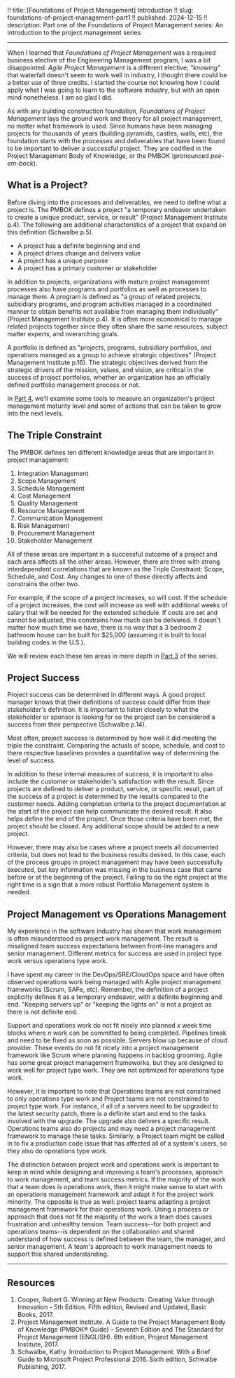 !! title: [Foundations of Project Management] Introduction
!! slug: foundations-of-project-management-part1
!! published: 2024-12-15
!! description: Part one of the Foundations of Project Management series: An introduction to the project management series

---

When I learned that _Foundations of Project Management_ was a required business elective of the
Engineering Management program, I was a bit disappointed. _Agile Project Management_ is a different
elective; _"knowing"_ that waterfall doesn't seem to work well in industry, I thought there could be
a better use of three credits. I started the course not knowing how I could apply what I was going
to learn to the software industry, but with an open mind nonetheless. I am so glad I did.

As with any building construction foundation, _Foundations of Project Management_ lays the ground
work and theory for all project management, no matter what framework is used. Since humans have been
managing projects for thousands of years (building pyramids, castles, walls, etc), the foundation
starts with the processes and deliverables that have been found to be important to deliver a
successful project. They are codified in the Project Management Body of Knowledge, or the PMBOK
(pronounced _pee-em-bock_).


## What is a Project?

Before diving into the processes and deliverables, we need to define what a project is. The PMBOK
defines a project "a temporary endeavor undertaken to create a unique product, service, or result"
(Project Management Institute p.4). The following are additional characteristics of a project that
expand on this definition (Schwalbe p.5).

- A project has a definite beginning and end
- A project drives change and delivers value
- A project has a unique purpose
- A project has a primary customer or stakeholder

In addition to projects, organizations with mature project management processes also have programs
and portfolios as well as processes to manage them. A program is defined as "a group of related
projects, subsidiary programs, and program activities managed in a coordinated manner to obtain
benefits not available from managing them individually" (Project Management Institute p.4). It is
often more economical to manage related projects together since they often share the same resources,
subject matter experts, and overarching goals.

A portfolio is defined as "projects, programs, subsidiary portfolios, and operations managed as a
group to achieve strategic objectives" (Project Management Institute p.16). The strategic objectives
derived from the strategic drivers of the mission, values, and vision, are critical in the success
of project portfolios, whether an organization has an officially defined portfolio management
process or not.

In [Part 4](), we'll examine some tools to measure an organization's project management maturity
level and some of actions that can be taken to grow into the next levels.


## The Triple Constraint

The PMBOK defines ten different knowledge areas that are important in project management:

1. Integration Management
2. Scope Management
3. Schedule Management
4. Cost Management
5. Quality Management
6. Resource Management
7. Communication Management
8. Risk Management
9. Procurement Management
10. Stakeholder Management

All of these areas are important in a successful outcome of a project and each area affects all the
other areas. However, there are three with strong interdependent correlations that are known as the
Triple Constraint: Scope, Schedule, and Cost. Any changes to one of these directly affects and
constrains the other two.

For example, if the scope of a project increases, so will cost. If the schedule of a project
increases, the cost will increase as well with additional weeks of salary that will be needed for
the extended schedule. If costs are set and cannot be adjusted, this constrains how much can be
delivered. It doesn't matter how much time we have, there is no way that a 3 bedroom 2 bathroom
house can be built for $25,000 (assuming it is built to local building codes in the U.S.).

We will review each these ten areas in more depth in 
[Part 3](/post/foundations-of-project-management-part3) of the series.


## Project Success

Project success can be determined in different ways. A good project manager knows that their
definitions of success could differ from their stakeholder's definition. It is important to listen
closely to what the stakeholder or sponsor is looking for so the project can be considered a success
from their perspective (Schwalbe p.14). 

Most often, project success is determined by how well it did meeting the triple the constraint.
Comparing the actuals of scope, schedule, and cost to there respective baselines provides a
quantitative way of determining the level of success.

In addition to these internal measures of success, it is important to also include the customer or
stakeholder's satisfaction with the result. Since projects are defined to deliver a product,
service, or specific result, part of the success of a project is determined by the results compared
to the customer needs. Adding completion criteria to the project documentation at the start of the
project can help communicate the desired result. It also helps define the end of the project. Once
those criteria have been met, the project should be closed. Any additional scope should be added to
a new project.

However, there may also be cases where a project meets all documented criteria, but does not lead to
the business results desired. In this case, each of the process groups in project management may
have been successfully executed, but key information was missing in the business case that came
before or at the beginning of the project. Failing to do the right project at the right time is a
sign that a more robust Portfolio Management system is needed.


## Project Management vs Operations Management

My experience in the software industry has shown that work management is often misunderstood as
project work management. The result is misaligned team success expectations between front-line
managers and senior management. Different metrics for success are used in project type work versus
operations type work.

I have spent my career in the DevOps/SRE/CloudOps space and have often observed operations work
being managed with Agile project management frameworks (Scrum, SAFe, etc). Remember, the definition
of a project explicitly defines it as a temporary endeavor, with a definite beginning and end.
"Keeping servers up" or "keeping the lights on" is not a project as there is not definite end.

Support and operations work do not fit nicely into planned _x_ week time blocks where _n_ work can
be committed to being completed. Pipelines break and need to be fixed as soon as possible. Servers
blow up because of cloud provider. These events do not fit nicely into a project management
framework like Scrum where planning happens in backlog grooming. Agile has some great project
management frameworks, but they are designed to work well for project type work. They are not
optimized for operations type work. 

However, it is important to note that Operations teams are not constrained to only operations type
work and Project teams are not constrained to project type work. For instance, if all of a servers
need to be upgraded to the latest security patch, there is a definite start and end to the tasks
involved with the upgrade. The upgrade also delivers a specific result. Operations teams also do
projects and may need a project management framework to manage these tasks. Similarly, a Project
team might be called in to fix a production code issue that has affected all of a system's users, so
they also do operations type work. 

The distinction between project work and operations work is important to keep in mind while
designing and improving a team's processes, approach to work management, and team success metrics.
If the majority of the work that a team does is operations work, then it might make sense to start
with an operations management framework and adapt it for the project work minority. The opposite is
true as well: project teams adapting a project management framework for their operations work. Using
a process or approach that does not fit the majority of the work a team does causes frustration and
unhealthy tension. Team success--for both project and operations teams--is dependent on the
collaboration and shared understand of how success is defined between the team, the manager, and
senior management. A team's approach to work management needs to support this shared understanding.


---

## Resources

1. Cooper, Robert G. Winning at New Products: Creating Value through Innovation - 5th Edition. Fifth edition, Revised and Updated, Basic Books, 2017.
2. Project Management Institute. A Guide to the Project Management Body of Knowledge (PMBOK® Guide) – Seventh Edition and The Standard for Project Management (ENGLISH). 6th edition, Project Management Institute, 2017.
3. Schwalbe, Kathy. Introduction to Project Management: With a Brief Guide to Microsoft Project Professional 2016. Sixth edition, Schwalbe Publishing, 2017.

